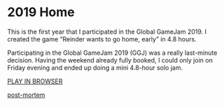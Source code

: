 # 2019 Home

This is the first year that I participated in the Global GameJam 2019. I created the game “Reinder wants to go home, early” in 4.8 hours.

Participating in the Global GameJam 2019 (GGJ) was a really last-minute decision. Having the weekend already fully booked, I could only join on Friday evening and ended up doing a mini 4.8-hour solo jam.

[PLAY IN BROWSER](https://projects.reindernijhoff.net/home/)

[post-mortem](https://reindernijhoff.net/2019/01/home-global-game-jam/)